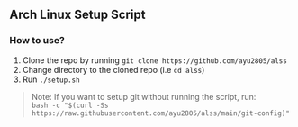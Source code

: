 ## Arch Linux Setup Script

### How to use?
1. Clone the repo by running `git clone https://github.com/ayu2805/alss`
2. Change directory to the cloned repo (i.e `cd alss`)
3. Run `./setup.sh`

> Note: If you want to setup git without running the script, run:\
`bash -c "$(curl -Ss https://raw.githubusercontent.com/ayu2805/alss/main/git-config)"`